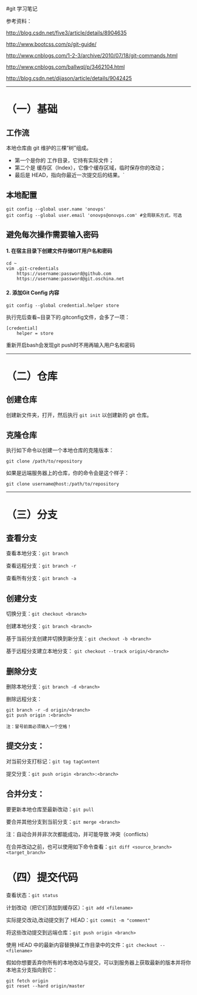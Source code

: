 #git 学习笔记

参考资料：

<http://blog.csdn.net/five3/article/details/8904635>

<http://www.bootcss.com/p/git-guide/>

<http://www.cnblogs.com/1-2-3/archive/2010/07/18/git-commands.html>

<http://www.cnblogs.com/ballwql/p/3462104.html>

<http://blog.csdn.net/dijason/article/details/9042425>

-----------------------------------------------------
# （一）基础

## 工作流
本地仓库由 git 维护的三棵“树”组成。

*   第一个是你的 工作目录，它持有实际文件；
*   第二个是 缓存区（Index），它像个缓存区域，临时保存你的改动；
*   最后是 HEAD，指向你最近一次提交后的结果。`

## 本地配置

    git config --global user.name 'onovps'
    git config --global user.email 'onovps@onovps.com' #全局联系方式，可选

## 避免每次操作需要输入密码

#### 1. 在宿主目录下创建文件存储GIT用户名和密码

    cd ~
    vim .git-credentials
        https://username:password@github.com
        https://username:password@git.oschina.net

#### 2. 添加Git Config 内容

    git config --global credential.helper store
    
执行完后查看~目录下的.gitconfig文件，会多了一项：

    [credential]
        helper = store
        
重新开启bash会发现git push时不用再输入用户名和密码

-----------------------------------------------------
# （二）仓库

## 创建仓库
创建新文件夹，打开，然后执行 `git init` 以创建新的 git 仓库。

## 克隆仓库
执行如下命令以创建一个本地仓库的克隆版本：

`git clone /path/to/repository`

如果是远端服务器上的仓库，你的命令会是这个样子：

`git clone username@host:/path/to/repository`

-----------------------------------------------------
# （三）分支

## 查看分支
查看本地分支：`git branch`

查看远程分支：`git branch -r`

查看所有分支：`git branch -a`

## 创建分支
切换分支：`git checkout <branch>`

创建本地分支：`git branch <branch>` 

基于当前分支创建并切换到新分支：`git checkout -b <branch>`

基于远程分支建立本地分支： `git checkout --track origin/<branch>` 

## 删除分支
删除本地分支：`git branch -d <branch>`

删除远程分支：

    git branch -r -d origin/<branch>
    git push origin :<branch>
    
    注：冒号前面必须输入一个空格！

## 提交分支：

对当前分支打标记：`git tag tagContent`

提交分支：`git push origin <branch>:<branch>`

## 合并分支：

要更新本地仓库至最新改动：`git pull`

要合并其他分支到当前分支：`git merge <branch>`

注：自动合并并非次次都能成功，并可能导致 冲突（conflicts）

在合并改动之前，也可以使用如下命令查看：`git diff <source_branch> <target_branch>`

# （四）提交代码
查看状态：`git status`


计划改动（把它们添加到缓存区）：`git add <filename>`

实际提交改动,改动提交到了 HEAD：`git commit -m "comment"`

将这些改动提交到远端仓库：`git push origin <branch>`

使用 HEAD 中的最新内容替换掉工作目录中的文件：`git checkout -- <filename>`

假如你想要丢弃你所有的本地改动与提交，可以到服务器上获取最新的版本并将你本地主分支指向到它：

    git fetch origin
    git reset --hard origin/master
